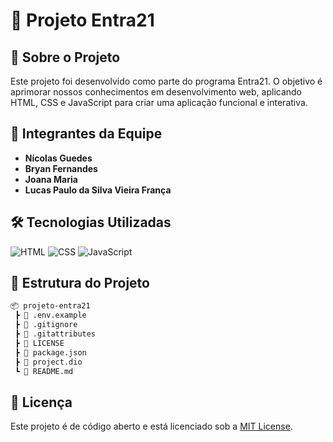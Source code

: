 # 🚀 Projeto Entra21

## 📌 Sobre o Projeto

Este projeto foi desenvolvido como parte do programa Entra21. O objetivo é aprimorar nossos conhecimentos em desenvolvimento web, aplicando HTML, CSS e JavaScript para criar uma aplicação funcional e interativa.

## 👥 Integrantes da Equipe

- **Nícolas Guedes**
- **Bryan Fernandes**
- **Joana Maria**
- **Lucas Paulo da Silva Vieira França**

## 🛠️ Tecnologias Utilizadas

![HTML](https://img.shields.io/badge/HTML5-E34F26?style=for-the-badge&logo=html5&logoColor=white)
![CSS](https://img.shields.io/badge/CSS3-1572B6?style=for-the-badge&logo=css3&logoColor=white)
![JavaScript](https://img.shields.io/badge/JavaScript-F7DF1E?style=for-the-badge&logo=javascript&logoColor=black)

## 📂 Estrutura do Projeto

```txt
📦 projeto-entra21
 ┣ 📜 .env.example            
 ┣ 📜 .gitignore              
 ┣ 📜 .gitattributes          
 ┣ 📜 LICENSE             
 ┣ 📜 package.json           
 ┣ 📜 project.dio           
 ┗ 📜 README.md        
```

## 📜 Licença

Este projeto é de código aberto e está licenciado sob a [MIT License](LICENSE).
